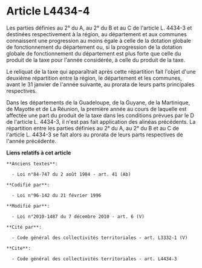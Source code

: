 # Article L4434-4

Les parties définies au 2° du A, au 2° du B et au C de l'article L. 4434-3 et destinées respectivement à la région, au
département et aux communes connaissent une progression au moins égale à celle de la dotation globale de fonctionnement du
département ou, si la progression de la dotation globale de fonctionnement du département est plus forte que celle du produit
de la taxe pour l'année considérée, à celle du produit de la taxe. 

Le reliquat de la taxe qui apparaîtrait après cette répartition fait l'objet d'une deuxième répartition entre la région, le
département et les communes, avant le 31 janvier de l'année suivante, au prorata de leurs parts principales respectives. 

Dans les départements de la Guadeloupe, de la Guyane, de la Martinique, de Mayotte et de La Réunion, la première année au
cours de laquelle est affectée une part du produit de la taxe dans les conditions prévues par le D de l'article L. 4434-3, il
n'est pas fait application des alinéas précédents. La répartition entre les parties définies au 2° du A, au 2° du B et au C
de l'article L. 4434-3 se fait alors au prorata de leurs parts respectives de l'année précédente.

**Liens relatifs à cet article**

	**Anciens textes**:

	  - Loi n°84-747 du 2 août 1984 - art. 41 (Ab)

	**Codifié par**:

	  - Loi n°96-142 du 21 février 1996

	**Modifié par**:

	  - Loi n°2010-1487 du 7 décembre 2010 - art. 6 (V)

	**Cité par**:

	  - Code général des collectivités territoriales - art. L3332-1 (V)

	**Cite**:

	  - Code général des collectivités territoriales - art. L4434-3
